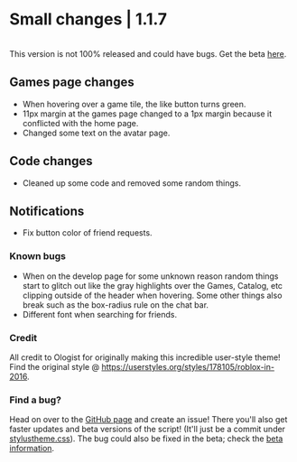 # Small changes | 1.1.7
<br>This version is not 100% released and could have bugs. 
Get the beta [here](https://github.com/anthony1x6000/ROBLOX2016stylus/blob/main/stylustheme.css).
## Games page changes
- When hovering over a game tile, the like button turns green. 
- 11px margin at the games page changed to a 1px margin because it conflicted with the home page. 
- Changed some text on the avatar page. 
## Code changes
- Cleaned up some code and removed some random things. 
## Notifications
- Fix button color of friend requests. 

### Known bugs
- When on the develop page for some unknown reason random things start to glitch out like the gray highlights over the Games, Catalog, etc clipping outside of the header when hovering. Some other things also break such as the box-radius rule on the chat bar. 
- Different font when searching for friends. 
### Credit
All credit to Ologist for originally making this incredible user-style theme!
Find the original style @ https://userstyles.org/styles/178105/roblox-in-2016.
### Find a bug?
Head on over to the [GitHub page](https://github.com/anthony1x6000/ROBLOX2016stylus) and create an issue!
There you'll also get faster updates and beta versions of the script! (It'll just be a commit under [stylustheme.css](https://github.com/anthony1x6000/ROBLOX2016stylus/blob/main/stylustheme.css)). The bug could also be fixed in the beta; check the [beta information](https://github.com/anthony1x6000/ROBLOX2016stylus/blob/main/unreleasedChanges.md#beta--116).
